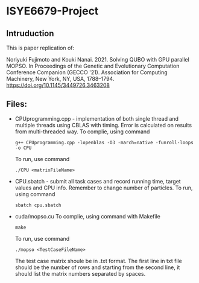 # ISYE6679-Project
## Intruduction
This is paper replication of:

Noriyuki Fujimoto and Kouki Nanai. 2021. Solving QUBO with GPU parallel MOPSO. In Proceedings of the Genetic and Evolutionary Computation Conference Companion (GECCO '21). Association for Computing Machinery, New York, NY, USA, 1788–1794. https://doi.org/10.1145/3449726.3463208



## Files:


- CPUprogramming.cpp - implementation of both single thread and multiple threads using CBLAS with timing. Error is calculated on results from multi-threaded way.
  To complie, using command 
  ```
  g++ CPUprogramming.cpp -lopenblas -O3 -march=native -funroll-loops -o CPU
  ```
  To run, use command
  ```
  ./CPU <matrixFileName>
  ```
  
- CPU.sbatch - submit all task cases and record running time, target values and CPU info. Remember to change number of particles.
  To run, using command
  ```
  sbatch cpu.sbatch
  ```
  
- cuda/mopso.cu
  To complie, using command with Makefile
  ```
  make
  ```
  To run, use command
  ```
  ./mopso <TestCaseFileName>
  ```
  The test case matrix shoule be in .txt format. The first line in txt file should be the number of rows and starting from the second line, it should list the matrix numbers separated by spaces.
